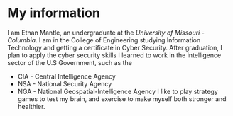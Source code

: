 # My information 

I am Ethan Mantle, an undergraduate at the *University of Missouri - Columbia*. I am in the College of Engineering studying Information Technology and getting a certificate in Cyber Security. 
After graduation, I plan to apply the cyber security skills I learned to work in the intelligence sector of the U.S Government, such as the 
- CIA - Central Intelligence Agency
- NSA - National Security Agency
- NGA - National Geospatial-Intelligence Agency
I like to play strategy games to test my brain, and exercise to make myself both stronger and healthier. 
